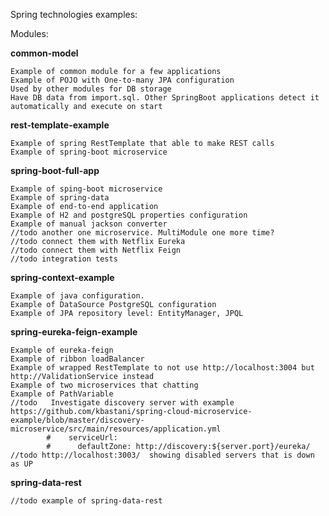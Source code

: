 Spring technologies examples:

Modules: 

**common-model**

    Example of common module for a few applications
    Example of POJO with One-to-many JPA configuration
    Used by other modules for DB storage
    Have DB data from import.sql. Other SpringBoot applications detect it automatically and execute on start
    
**rest-template-example**    
    
    Example of spring RestTemplate that able to make REST calls
    Example of spring-boot microservice
    
**spring-boot-full-app**

    Example of sping-boot microservice
    Example of spring-data
    Example of end-to-end application 
    Example of H2 and postgreSQL properties configuration
    Example of manual jackson converter
    //todo another one microservice. MultiModule one more time?
    //todo connect them with Netflix Eureka
    //todo connect them with Netflix Feign
    //todo integration tests
    
**spring-context-example**
    
    Example of java configuration.
    Example of DataSource PostgreSQL configuration
    Example of JPA repository level: EntityManager, JPQL
    
**spring-eureka-feign-example**

    Example of eureka-feign
    Example of ribbon loadBalancer
    Example of wrapped RestTemplate to not use http://localhost:3004 but http://ValidationService instead 
    Example of two microservices that chatting
    Example of PathVariable
    //todo   Investigate discovery server with example https://github.com/kbastani/spring-cloud-microservice-example/blob/master/discovery-microservice/src/main/resources/application.yml
            #    serviceUrl:
            #      defaultZone: http://discovery:${server.port}/eureka/
    //todo http://localhost:3003/  showing disabled servers that is down as UP
    
**spring-data-rest**

    //todo example of spring-data-rest
    